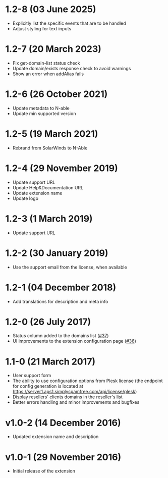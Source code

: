 # 1.2-8 (03 June 2025)

* Explicitly list the specific events that are to be handled
* Adjust styling for text inputs

# 1.2-7 (20 March 2023)

* Fix get-domain-list status check
* Update domain/exists response check to avoid warnings
* Show an error when addAlias fails

# 1.2-6 (26 October 2021)

* Update metadata to N-able
* Update min supported version

# 1.2-5 (19 March 2021)

* Rebrand from SolarWinds to N-Able

# 1.2-4 (29 November 2019)

* Update support URL
* Update Help&Documentation URL
* Update extension name
* Update logo

# 1.2-3 (1 March 2019)

* Update support URL

# 1.2-2 (30 January 2019)

* Use the support email from the license, when available

# 1.2-1 (04 December 2018)

* Add translations for description and meta info

# 1.2-0 (26 July 2017)

* Status column added to the domains list ([#37](https://github.com/SpamExperts/plesk-extension/issues/37))
* UI improvements to the extension configuration page ([#36](https://github.com/SpamExperts/plesk-extension/issues/36))

# 1.1-0 (21 March 2017)

* User support form
* The ability to use configuration options from Plesk license (the endpoint for config generation is located at https://server1.aps1.simplyspamfree.com/api/license/plesk)
* Display resellers' clients domains in the reseller's list
* Better errors handling and minor improvements and bugfixes

# v1.0-2 (14 December 2016)

* Updated extension name and description

# v1.0-1 (29 November 2016)

* Initial release of the extension
